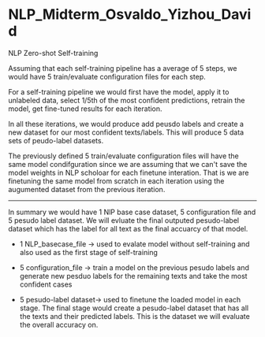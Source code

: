 # NLP_Midterm_Osvaldo_Yizhou_David
NLP Zero-shot Self-training


Assuming that each self-training pipeline has a average of 5 steps, we would have 5 train/evaluate configuration files for each step.

For a self-training pipeline we would first have the model, apply it to unlabeled data, select 1/5th of the most confident predictions, retrain the model, get fine-tuned results for each iteration. 

In all these iterations, we would produce add peusdo labels and create a new dataset for our most confident texts/labels. This will produce 5 data sets of peudo-label datasets.

The previously defined  5 train/evaluate configuration files will have the same model condifguration since we are assuming that we can't save the model weights in NLP scholoar for each finetune interation. That is we are finetuning the same model from scratch in each iteration using the augumented dataset from the previous iteration.

----

In summary we would have 1 NlP base case dataset, 5 configuration file and 5 pesudo label dataset. We will evluate the final outputed pesudo-label dataset which has the label for all text as the final accuarcy of that model. 

- 1 NLP_basecase_file -> used to evalate model without self-training and also used as the first stage of self-training

- 5 configuration_file -> train a model on the previous pesudo labels and generate new pesduo labels for the remaining texts and take the most confident cases

- 5 pesudo-label dataset-> used to finetune the loaded model in each stage. The final stage would create a pesudo-label dataset that has all the texts and their predicted labels. This is the dataset we will evaluate the overall accuracy on.


